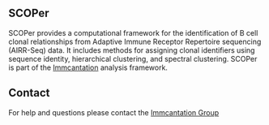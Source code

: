 SCOPer
-------------------------------------------------------------------------------

SCOPer provides a computational framework for the identification of B cell 
clonal relationships from Adaptive Immune Receptor Repertoire sequencing 
(AIRR-Seq) data. It includes methods for assigning clonal identifiers using
sequence identity, hierarchical clustering, and spectral clustering.
SCOPer is part of the [Immcantation](http://immcantation.readthedocs.io) 
analysis framework.

Contact
-------------------------------------------------------------------------------

For help and questions please contact the 
[Immcantation Group](mailto:immcantation@googlegroups.com)
